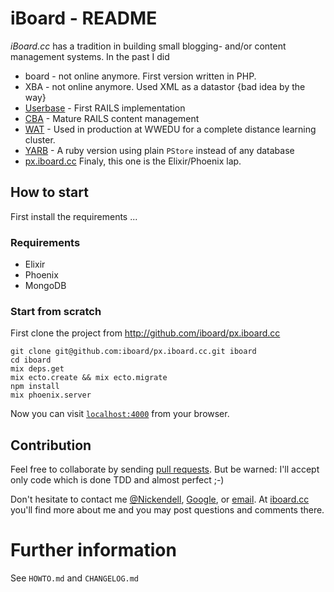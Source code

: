 iBoard - README
===============

*iBoard.cc* has a tradition in building small blogging- and/or content management
systems. In the past I did 

  * board - not online anymore. First version written in PHP.
  * XBA - not online anymore. Used XML as a datastor {bad idea by the way}
  * [Userbase][] - First RAILS implementation
  * [CBA][] - Mature RAILS content management 
  * [WAT][] - Used in production at WWEDU for a complete distance learning cluster.
  * [YARB][] - A ruby version using plain `PStore` instead of any database
  * [px.iboard.cc][] Finaly, this one is the Elixir/Phoenix lap.

## How to start

First install the requirements ...

### Requirements

  * Elixir
  * Phoenix
  * MongoDB

### Start from scratch

First clone the project from http://github.com/iboard/px.iboard.cc

    git clone git@github.com:iboard/px.iboard.cc.git iboard
    cd iboard
    mix deps.get
    mix ecto.create && mix ecto.migrate
    npm install
    mix phoenix.server

Now you can visit [`localhost:4000`](http://localhost:4000) from your browser.

## Contribution

Feel free to collaborate by sending [pull requests]. But be warned: I'll accept
only code which is done TDD and almost perfect ;-)

Don't hesitate to contact me [@Nickendell][], [Google][], or [email][].
At [iboard.cc][] you'll find more about me and you may post questions and
comments there.

# Further information

See `HOWTO.md` and `CHANGELOG.md` 

[Userbase]: http://github.com/iboard/userbase
[CBA]: http://github.com/iboard/cba
[WAT]: http://github.com/iboard/wat
[YARB]: http://github.com/iboard/yarb
[px.iboard.cc]: http://github.com/iboard/px.iboard.cc
[@Nickendell]: https://twitter.com/#Nickendell
[Google]: https://plus.google.com/+AndreasAltendorfer
[email]: mailto:andreas@altendorfer.at
[iboard.cc]: http://iboard.cc
[pull requests]: https://github.com/iboard/px.iboard.cc/pulls


